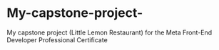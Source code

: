 # My-capstone-project-
My capstone project (Little Lemon Restaurant) for the Meta Front-End Developer Professional Certificate
